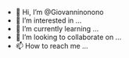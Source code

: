 - 👋 Hi, I’m @Giovanninonono
- 👀 I’m interested in ...
- 🌱 I’m currently learning ...
- 💞️ I’m looking to collaborate on ...
- 📫 How to reach me ...

<!---
Giovanninonono/Giovanninonono is a ✨ special ✨ repository because its `README.md` (this file) appears on your GitHub profile.
You can click the Preview link to take a look at your changes.
--->
